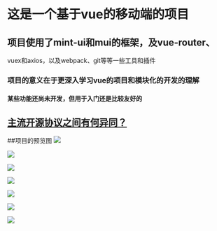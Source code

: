 # 这是一个基于vue的移动端的项目

## 项目使用了mint-ui和mui的框架，及vue-router、
vuex和axios，以及webpack、git等等一些工具和插件
### 项目的意义在于更深入学习vue的项目和模块化的开发的理解

#### 某些功能还尚未开发，但用于入门还是比较友好的

## [主流开源协议之间有何异同？](https://www.zhihu.com/question/19568896)


##项目的预览图
![](https://github.com/forthenight/vue-test/raw/master/imgs/1.png)




![](https://github.com/forthenight/vue-test/raw/master/imgs/2.png)




![](https://github.com/forthenight/vue-test/raw/master/imgs/3.png)




![](https://github.com/forthenight/vue-test/raw/master/imgs/4.png)




![](https://github.com/forthenight/vue-test/raw/master/imgs/5.png)






![](https://github.com/forthenight/vue-test/raw/master/imgs/6.png)






![](https://github.com/forthenight/vue-test/raw/master/imgs/7.png)


